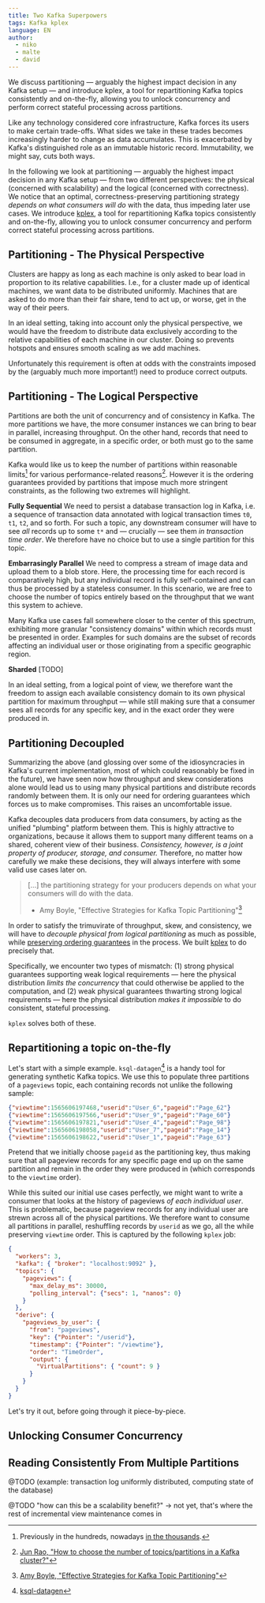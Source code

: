 ```yaml
---
title: Two Kafka Superpowers
tags: Kafka kplex
language: EN
author:
  - niko
  - malte
  - david
---
```


We discuss partitioning — arguably the highest impact decision in any
Kafka setup — and introduce kplex, a tool for repartitioning Kafka
topics consistently and on-the-fly, allowing you to unlock concurrency
and perform correct stateful processing across partitions.

<!--abstract-->

Like any technology considered core infrastructure, Kafka forces its
users to make certain trade-offs. What sides we take in these trades
becomes increasingly harder to change as data accumulates. This is
exacerbated by Kafka's distinguished role as an immutable historic
record. Immutability, we might say, cuts both ways. 

In the following we look at partitioning — arguably the highest impact
decision in any Kafka setup — from two different perspectives: the
physical (concerned with scalability) and the logical (concerned with
correctness). We notice that an optimal, correctness-preserving
partitioning strategy *depends on what consumers will do* with the
data, thus impeding later use cases. We introduce
[kplex](https://www.clockworks.io/kplex/), a tool for repartitioning
Kafka topics consistently and on-the-fly, allowing you to unlock
consumer concurrency and perform correct stateful processing across
partitions.

## Partitioning - The Physical Perspective

Clusters are happy as long as each machine is only asked to bear load
in proportion to its relative capabilities. I.e., for a cluster made
up of identical machines, we want data to be distributed
uniformly. Machines that are asked to do more than their fair share,
tend to act up, or worse, get in the way of their peers.

In an ideal setting, taking into account only the physical
perspective, we would have the freedom to distribute data exclusively
according to the relative capabilities of each machine in our
cluster. Doing so prevents hotspots and ensures smooth scaling as we
add machines.

Unfortunately this requirement is often at odds with the constraints
imposed by the (arguably much more important!) need to produce correct
outputs.

## Partitioning - The Logical Perspective

Partitions are both the unit of concurrency and of consistency in
Kafka. The more partitions we have, the more consumer instances we can
bring to bear in parallel, increasing throughput. On the other hand,
records that need to be consumed in aggregate, in a specific order, or
both must go to the same partition.

Kafka would like us to keep the number of partitions within reasonable
limits[^partition-limit] for various performance-related
reasons[^partition-performance]. However it is the ordering guarantees
provided by partitions that impose much more stringent constraints, as
the following two extremes will highlight.

**Fully Sequential** We need to persist a database transaction log in
Kafka, i.e. a sequence of transaction data annotated with logical
transaction times `t0`, `t1`, `t2`, and so forth. For such a topic,
any downstream consumer will have to see *all* records up to some `t*`
and — crucially — see them *in transaction time order*. We therefore
have no choice but to use a single partition for this topic.

**Embarrasingly Parallel** We need to compress a stream of image data
and upload them to a blob store. Here, the processing time for each
record is comparatively high, but any individual record is fully
self-contained and can thus be processed by a stateless consumer. In
this scenario, we are free to choose the number of topics entirely
based on the throughput that we want this system to achieve.

Many Kafka use cases fall somewhere closer to the center of this
spectrum, exhibiting more granular "consistency domains" within which
records must be presented in order. Examples for such domains are the
subset of records affecting an individual user or those originating
from a specific geographic region.

**Sharded** [TODO]

In an ideal setting, from a logical point of view, we therefore want
the freedom to assign each available consistency domain to its own
physical partition for maximum throughput — while still making sure
that a consumer sees all records for any specific key, and in the
exact order they were produced in.

## Partitioning Decoupled

Summarizing the above (and glossing over some of the idiosyncracies in
Kafka's current implementation, most of which could reasonably be
fixed in the future), we have seen now how throughput and skew
considerations alone would lead us to using many physical partitions
and distribute records randomly between them. It is only our need for
ordering guarantees which forces us to make compromises. This raises
an uncomfortable issue.

Kafka decouples data producers from data consumers, by acting as the
unified "plumbing" platform between them. This is highly attractive to
organizations, because it allows them to support many different teams
on a shared, coherent view of their business. *Consistency, however,
is a joint property of producer, storage, and consumer.* Therefore, no
matter how carefully we make these decisions, they will always
interfere with some valid use cases later on.

> [...] the partitioning strategy for your producers depends on what
> your consumers will do with the data.
>
> - Amy Boyle, "Effective Strategies for Kafka Topic Partitioning"[^newrelic]

In order to satisfy the trimuvirate of throughput, skew, and
consistency, we will have to *decouple physical from logical
partitioning* as much as possible, while <u>preserving ordering
guarantees</u> in the process. We built
[kplex](https://www.clockworks.io/kplex/) to do precisely that.

Specifically, we encounter two types of mismatch: (1) strong physical
guarantees supporting weak logical requirements — here the physical
distribution *limits the concurrency* that could otherwise be applied
to the computation, and (2) weak physical guarantees thwarting strong
logical requirements — here the physical distribution *makes it
impossible* to do consistent, stateful processing.

`kplex` solves both of these.

## Repartitioning a topic on-the-fly

Let's start with a simple example. `ksql-datagen`[^datagen] is a handy
tool for generating synthetic Kafka topics. We use this to populate
three partitions of a `pageviews` topic, each containing records not
unlike the following sample:

``` json
{"viewtime":1565606197468,"userid":"User_6","pageid":"Page_62"}
{"viewtime":1565606197566,"userid":"User_9","pageid":"Page_60"}
{"viewtime":1565606197821,"userid":"User_4","pageid":"Page_98"}
{"viewtime":1565606198058,"userid":"User_7","pageid":"Page_14"}
{"viewtime":1565606198622,"userid":"User_1","pageid":"Page_63"}
```

Pretend that we initially choose `pageid` as the partitioning key,
thus making sure that all pageview records for any specific page end
up on the same partition and remain in the order they were produced in
(which corresponds to the `viewtime` order). 

While this suited our initial use cases perfectly, we might want to
write a consumer that looks at the history of pageviews *of each
individual user*. This is problematic, because pageview records for
any individual user are strewn across all of the physical
partitions. We therefore want to consume all partitions in parallel,
reshuffling records by `userid` as we go, all the while preserving
`viewtime` order. This is captured by the following `kplex` job:

``` json
{
  "workers": 3,
  "kafka": { "broker": "localhost:9092" },
  "topics": {
    "pageviews": {
      "max_delay_ms": 30000,
      "polling_interval": {"secs": 1, "nanos": 0}
    }
  },
  "derive": {
    "pageviews_by_user": {
      "from": "pageviews",
      "key": {"Pointer": "/userid"},
      "timestamp": {"Pointer": "/viewtime"},
      "order": "TimeOrder",
      "output": {
        "VirtualPartitions": { "count": 9 }
      }
    }
  }
}
```

Let's try it out, before going through it piece-by-piece.



## Unlocking Consumer Concurrency

## Reading Consistently From Multiple Partitions

@TODO (example: transaction log uniformly distributed, computing state
of the database)

@TODO "how can this be a scalability benefit?" -> not yet, that's
where the rest of incremental view maintenance comes in

[^partition-limit]: Previously in the hundreds, nowadays [in the thousands](https://www.confluent.io/blog/apache-kafka-supports-200k-partitions-per-cluster).
[^partition-performance]: [Jun Rao, "How to choose the number of topics/partitions in a Kafka cluster?"](https://www.confluent.io/blog/how-choose-number-topics-partitions-kafka-cluster)
[^newrelic]: [Amy Boyle, "Effective Strategies for Kafka Topic Partitioning"](https://blog.newrelic.com/engineering/effective-strategies-kafka-topic-partitioning/)
[^datagen]: [ksql-datagen](https://docs.confluent.io/current/ksql/docs/tutorials/generate-custom-test-data.html)
